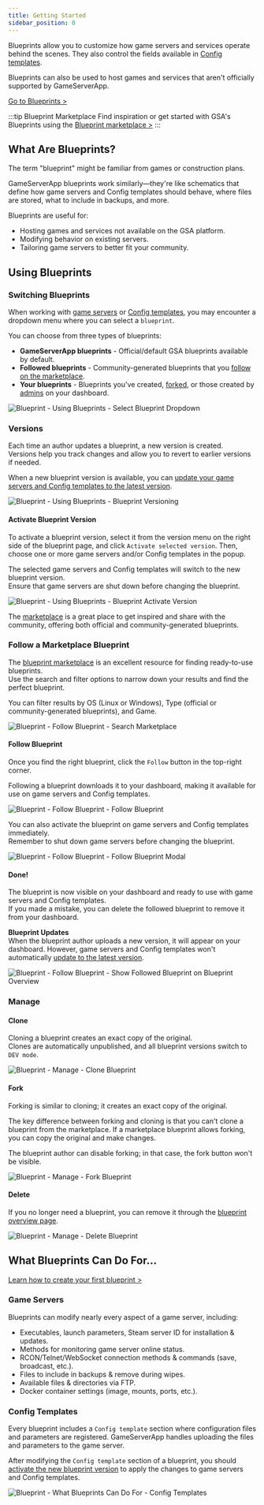```yaml
---
title: Getting Started
sidebar_position: 0
---
```


Blueprints allow you to customize how game servers and services operate behind the scenes. They also control the fields available in [Config templates](/dashboard/game_servers/config_templates).

Blueprints can also be used to host games and services that aren't officially supported by GameServerApp.

[Go to Blueprints >](https://dash.gameserverapp.com/server/blueprint)

:::tip Blueprint Marketplace
Find inspiration or get started with GSA's Blueprints using the [Blueprint marketplace >](https://dash.gameserverapp.com/marketplace/market/blueprint)
:::

## What Are Blueprints?

The term "blueprint" might be familiar from games or construction plans.

GameServerApp blueprints work similarly—they're like schematics that define how game servers and Config templates should behave, where files are stored, what to include in backups, and more.

Blueprints are useful for:
- Hosting games and services not available on the GSA platform.
- Modifying behavior on existing servers.
- Tailoring game servers to better fit your community.

## Using Blueprints

### Switching Blueprints

When working with [game servers](/dashboard/game_servers/getting_started#change-blueprint) or [Config templates](/dashboard/game_servers/config_templates#settings), you may encounter a dropdown menu where you can select a `blueprint`.

You can choose from three types of blueprints:
- **GameServerApp blueprints** - Official/default GSA blueprints available by default.
- **Followed blueprints** - Community-generated blueprints that you [follow on the marketplace](/dashboard/blueprints/getting_started#follow-a-marketplace-blueprint).
- **Your blueprints** - Blueprints you've created, [forked](/dashboard/blueprints/getting_started#fork), or those created by [admins](/dashboard/admin_teams) on your dashboard.

![Blueprint - Using Blueprints - Select Blueprint Dropdown](/img/dashboard/blueprint/getting_started/blueprint_select_dropdown.jpg)

### Versions

Each time an author updates a blueprint, a new version is created.\
Versions help you track changes and allow you to revert to earlier versions if needed.

When a new blueprint version is available, you can [update your game servers and Config templates to the latest version](/dashboard/blueprints/getting_started#activate-blueprint-version).

![Blueprint - Using Blueprints - Blueprint Versioning](/img/dashboard/blueprint/getting_started/blueprint_versioning.jpg)

#### Activate Blueprint Version

To activate a blueprint version, select it from the version menu on the right side of the blueprint page, and click `Activate selected version`. Then, choose one or more game servers and/or Config templates in the popup.

The selected game servers and Config templates will switch to the new blueprint version.\
Ensure that game servers are shut down before changing the blueprint.

![Blueprint - Using Blueprints - Blueprint Activate Version](/img/dashboard/blueprint/getting_started/blueprint_version_activate.jpg)

The [marketplace](/dashboard/marketplace) is a great place to get inspired and share with the community, offering both official and community-generated blueprints.

### Follow a Marketplace Blueprint

The [blueprint marketplace](https://dash.gameserverapp.com/marketplace/market/blueprint) is an excellent resource for finding ready-to-use blueprints.\
Use the search and filter options to narrow down your results and find the perfect blueprint.

You can filter results by OS (Linux or Windows), Type (official or community-generated blueprints), and Game.

![Blueprint - Follow Blueprint - Search Marketplace](/img/dashboard/blueprint/getting_started/follow_blueprint_search_filters.jpg)

#### Follow Blueprint

Once you find the right blueprint, click the `Follow` button in the top-right corner.

Following a blueprint downloads it to your dashboard, making it available for use on game servers and Config templates.

![Blueprint - Follow Blueprint - Follow Blueprint](/img/dashboard/blueprint/getting_started/follow_blueprint.jpg)

You can also activate the blueprint on game servers and Config templates immediately.\
Remember to shut down game servers before changing the blueprint.

![Blueprint - Follow Blueprint - Follow Blueprint Modal](/img/dashboard/blueprint/getting_started/follow_blueprint_modal.jpg)

#### Done!

The blueprint is now visible on your dashboard and ready to use with game servers and Config templates.\
If you made a mistake, you can delete the followed blueprint to remove it from your dashboard.

**Blueprint Updates**\
When the blueprint author uploads a new version, it will appear on your dashboard. However, game servers and Config templates won't automatically [update to the latest version](/dashboard/blueprints/getting_started#versions).

![Blueprint - Follow Blueprint - Show Followed Blueprint on Blueprint Overview](/img/dashboard/blueprint/getting_started/follow_blueprint_overview.jpg)

### Manage

#### Clone

Cloning a blueprint creates an exact copy of the original.\
Clones are automatically unpublished, and all blueprint versions switch to `DEV mode`.

![Blueprint - Manage - Clone Blueprint](/img/dashboard/blueprint/getting_started/clone_blueprint.jpg)

#### Fork

Forking is similar to cloning; it creates an exact copy of the original.

The key difference between forking and cloning is that you can't clone a blueprint from the marketplace. If a marketplace blueprint allows forking, you can copy the original and make changes.

The blueprint author can disable forking; in that case, the fork button won't be visible.

![Blueprint - Manage - Fork Blueprint](/img/dashboard/blueprint/getting_started/fork_blueprint.jpg)

#### Delete

If you no longer need a blueprint, you can remove it through the [blueprint overview page](https://dash.gameserverapp.com/server/blueprint).

![Blueprint - Manage - Delete Blueprint](/img/dashboard/blueprint/getting_started/delete_blueprint.jpg)

## What Blueprints Can Do For...

[Learn how to create your first blueprint >](/dashboard/blueprints/create_and_manage_blueprints)

### Game Servers

Blueprints can modify nearly every aspect of a game server, including:
- Executables, launch parameters, Steam server ID for installation & updates.
- Methods for monitoring game server online status.
- RCON/Telnet/WebSocket connection methods & commands (save, broadcast, etc.).
- Files to include in backups & remove during wipes.
- Available files & directories via FTP.
- Docker container settings (image, mounts, ports, etc.).

### Config Templates

Every blueprint includes a `Config template` section where configuration files and parameters are registered.
GameServerApp handles uploading the files and parameters to the game server.

After modifying the `Config template` section of a blueprint, you should [activate the new blueprint version](/dashboard/blueprints/getting_started#activate-blueprint-version) to apply the changes to game servers and Config templates.

![Blueprint - What Blueprints Can Do For - Config Templates](/img/dashboard/blueprint/getting_started/blueprint_reference_config_template.jpg)
